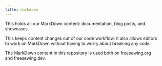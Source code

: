 ```yaml
---
title: markdown
---
```


 

<RepoPage repo="markdown" />

This holds all our MarkDown content: documentation, blog posts, and showcases.

This keeps content changes out of our code workflow. It also allows editors to 
work on MarkDown without having to worry about breaking any code.

The MarkDown content in this repository is used both on freesewing.org and freesewing.dev.
